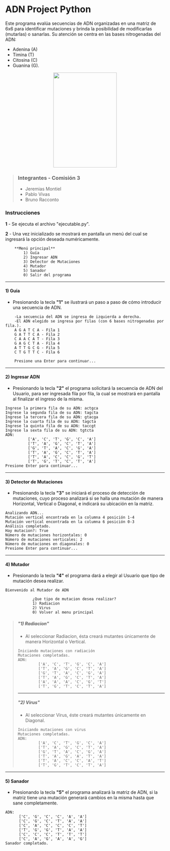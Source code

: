 **ADN Project Python**
======================
Este programa evalúa secuencias de ADN organizadas en una matriz de 6x6 para identificar mutaciones y brinda la posibilidad de modificarlas (mutarlas) o sanarlas. Su atención se centra en las bases nitrogenadas del ADN: 
- Adenina (A)
- Timina (T)
- Citosina (C)
- Guanina (G).
<p align = "center">
<img src="https://cdn.icon-icons.com/icons2/609/PNG/512/dna_icon-icons.com_56352.png" width="200" height="300" />

> ### Integrantes - Comisión 3
> - Jeremias Montiel
> - Pablo Vivas
> - Bruno Racconto

### Instrucciones
**1** - Se ejecuta el archivo "ejecutable.py".

**2** - Una vez inicializado se mostrará en pantalla un menú del cual se ingresará la opción deseada numéricamente.

```
    **Menú principal**
        1) Guía
        2) Ingresar ADN
        3) Detector de Mutaciones
        4) Mutador
        5) Sanador
        0) Salir del programa
```

***
####  **1) Guía**
- Presionando la tecla **"1"** se ilustrará un paso a paso de cómo introducir una secuencia de ADN.

```
	-La secuencia del ADN se ingresa de izquierda a derecha.
	-El ADN elegido se ingresa por filas (con 6 bases nitrogenadas por fila.).
	A G A T C A - Fila 1
	G A T T C A - Fila 2
	C A A C A T - Fila 3
	G A G C T A - Fila 4
	A T T G C G - Fila 5
	C T G T T C - Fila 6

	Presione una Enter para continuar...
```

***
#### **2) Ingresar ADN**
- Presionando la tecla **"2"** el programa solicitará la secuencia de ADN del Usuario, para ser ingresada fila por fila, la cual se mostrará en pantalla al finalizar el ingreso de la misma.

```
Ingrese la primera fila de su ADN: actgca
Ingrese la segunda fila de su ADN: tagcta
Ingrese la tercera fila de su ADN: gtacga
Ingrese la cuarta fila de su ADN: tagcta
Ingrese la quinta fila de su ADN: taccgt
Ingrese la sexta fila de su ADN: tgtcta
ADN:
          ['A', 'C', 'T', 'G', 'C', 'A']
          ['T', 'A', 'G', 'C', 'T', 'A']
          ['G', 'T', 'A', 'C', 'G', 'A']
          ['T', 'A', 'G', 'C', 'T', 'A']
          ['T', 'A', 'C', 'C', 'G', 'T']
          ['T', 'G', 'T', 'C', 'T', 'A']
Presione Enter para continuar...
```

***
#### **3) Detector de Mutaciones**
- Presionando la tecla **"3"** se iniciará el proceso de detección de mutaciones, cuyo proceso analizará si se halla una mutación de manera Horizontal, Vertical o Diagonal, e indicará su ubicación en la matriz.

```
Analizando ADN...
Mutación vertical encontrada en la columna 4 posición 1-4
Mutación vertical encontrada en la columna 6 posición 0-3
Análisis completado.
Hay mutacion?: True
Número de mutaciones horizontales: 0
Número de mutaciones verticales: 2
Número de mutaciones en diagonales: 0
Presione Enter para continuar...
```

***
#### **4) Mutador**
- Presionando la tecla **"4"**  el programa dará a elegir al Usuario que tipo de mutación desea realizar.

```
Bienvenido al Mutador de ADN

            ¿Que tipo de mutacion desea realizar?
            1) Radiacion
            2) Virus
            0) Volver al menu principal
```

> ##### **"1) Radiacion"**
> - Al seleccionar Radiacion, ésta creará mutantes únicamente de manera Horizontal o Vertical.
>
>```
>Iniciando mutaciones con radiación
>Mutaciones completadas.
>ADN:
>          ['A', 'C', 'T', 'G', 'C', 'A']
>          ['T', 'A', 'G', 'C', 'T', 'A']
>          ['G', 'T', 'A', 'C', 'G', 'A']
>          ['T', 'A', 'G', 'C', 'T', 'A']
>          ['A', 'A', 'A', 'C', 'G', 'T']
>          ['T', 'G', 'T', 'C', 'T', 'A']
>```
>
>***
>##### **"2) Virus"**
> - Al seleccionar Virus, éste creará mutantes únicamente en Diagonal.
>
>```
>Iniciando mutaciones con virus
>Mutaciones completadas.
>ADN:
>          ['A', 'C', 'T', 'G', 'C', 'A']
>          ['T', 'A', 'G', 'C', 'T', 'A']
>          ['G', 'T', 'A', 'C', 'G', 'A']
>          ['T', 'A', 'G', 'A', 'T', 'A']
>          ['T', 'A', 'C', 'C', 'A', 'T']
>          ['T', 'G', 'T', 'C', 'T', 'A']
>```

***
#### **5) Sanador**

- Presionando la tecla **"5"** el programa analizará la matriz de ADN, si la matriz tiene una mutación generará cambios en la misma hasta que sane completamente.

```
ADN:
      ['C', 'G', 'C', 'C', 'A', 'A']
      ['C', 'G', 'C', 'T', 'A', 'A']
      ['C', 'A', 'C', 'C', 'C', 'T']
      ['T', 'G', 'G', 'T', 'A', 'A']
      ['C', 'C', 'C', 'T', 'T', 'T']
      ['C', 'A', 'G', 'A', 'A', 'G']
Sanador completado.

```
